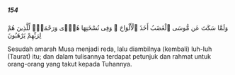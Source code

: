 ##### 154

<span class="ayah">وَلَمَّا سَكَتَ عَن مُّوسَى ٱلْغَضَبُ أَخَذَ ٱلْأَلْوَاحَ ۖ وَفِى نُسْخَتِهَا هُدًۭى وَرَحْمَةٌۭ لِّلَّذِينَ هُمْ لِرَبِّهِمْ يَرْهَبُونَ</span>

<span class="ayah_translation">Sesudah amarah Musa menjadi reda, lalu diambilnya (kembali) luh-luh (Taurat) itu; dan dalam tulisannya terdapat petunjuk dan rahmat untuk orang-orang yang takut kepada Tuhannya.</span>
